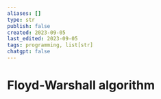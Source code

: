 ```yaml
---
aliases: []
type: str
publish: false
created: 2023-09-05
last_edited: 2023-09-05
tags: programming, list[str]
chatgpt: false
---
```

# Floyd-Warshall algorithm